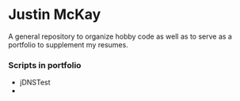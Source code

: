 # Justin McKay
 A general repository to organize hobby code as well as to serve as a portfolio to supplement my resumes.

### Scripts in portfolio
* jDNSTest
* 


